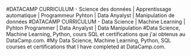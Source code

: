 
#DATACAMP CURRICULUM - Science des données | Apprentissage automatique | Programmeur Pyhton | Data Anyalyst | Manipulation de données
#DATACAMP CURRICULUM - Data Science | Machine Learning | Pyhton Programmer | Data Anyalyst | Data Manipulation
#Data Science, Machine Learning, Python, cours SQL et certifications que j'ai obtenus au DataCamp.com.
#My Data Science, Machine Learning, Python, SQL courses et certifications that I have completed at DataCamp.com. 


